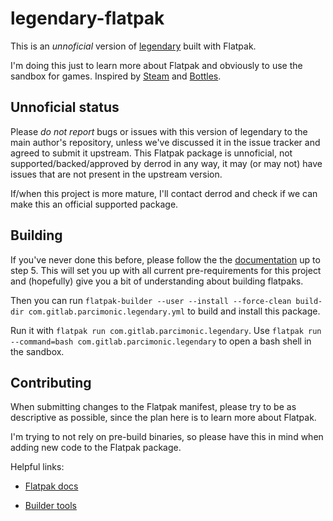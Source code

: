 # legendary-flatpak

This is an *unnoficial* version of [legendary](https://github.com/derrod/legendary) built with Flatpak.

I'm doing this just to learn more about Flatpak and obviously to use the sandbox for games. Inspired by [Steam](https://github.com/flathub/com.valvesoftware.Steam) and [Bottles](https://github.com/flathub/com.usebottles.bottles).

## Unnoficial status

Please *do not report* bugs or issues with this version of legendary to the main author's repository, unless we've discussed it in the issue tracker and agreed to submit it upstream. This Flatpak package is unnoficial, not supported/backed/approved by derrod in any way, it may (or may not) have issues that are not present in the upstream version.

If/when this project is more mature, I'll contact derrod and check if we can make this an official supported package.

## Building

If you've never done this before, please follow the the [documentation](https://docs.flatpak.org/en/latest/first-build.html#test-the-build) up to step 5. This will set you up with all current pre-requirements for this project and (hopefully) give you a bit of understanding about building flatpaks.

Then you can run `flatpak-builder --user --install --force-clean build-dir com.gitlab.parcimonic.legendary.yml` to build and install this package.

Run it with `flatpak run com.gitlab.parcimonic.legendary`. Use `flatpak run --command=bash com.gitlab.parcimonic.legendary` to open a bash shell in the sandbox.

## Contributing

When submitting changes to the Flatpak manifest, please try to be as descriptive as possible, since the plan here is to learn more about Flatpak.

I'm trying to not rely on pre-build binaries, so please have this in mind when adding new code to the Flatpak package.

Helpful links:

- [Flatpak docs](https://docs.flatpak.org/en/latest/building.html)

- [Builder tools](https://github.com/flatpak/flatpak-builder-tools)
